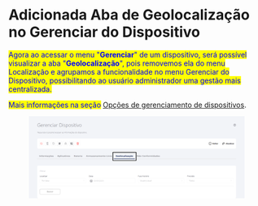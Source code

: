 # Adicionada Aba  de Geolocalização no Gerenciar do Dispositivo

<mark style="color:blue;">Agora ao acessar o menu "</mark><mark style="color:blue;">**Gerenciar**</mark><mark style="color:blue;">" de um dispositivo, será possível visualizar a aba "</mark><mark style="color:blue;">**Geolocalização**</mark><mark style="color:blue;">", pois removemos ela do menu Localização e agrupamos a funcionalidade no menu Gerenciar do Dispositivo, possibilitando ao usuário administrador uma gestão mais centralizada.</mark>

<mark style="color:blue;">Mais informações na seção</mark> [Opções de gerenciamento de dispositivos](../../portal/dispositivos/lista-de-dispositivos/opcoes-de-gerenciamento-de-dispositivos.md).

<figure><img src="../../../.gitbook/assets/image (2) (1).png" alt=""><figcaption></figcaption></figure>
